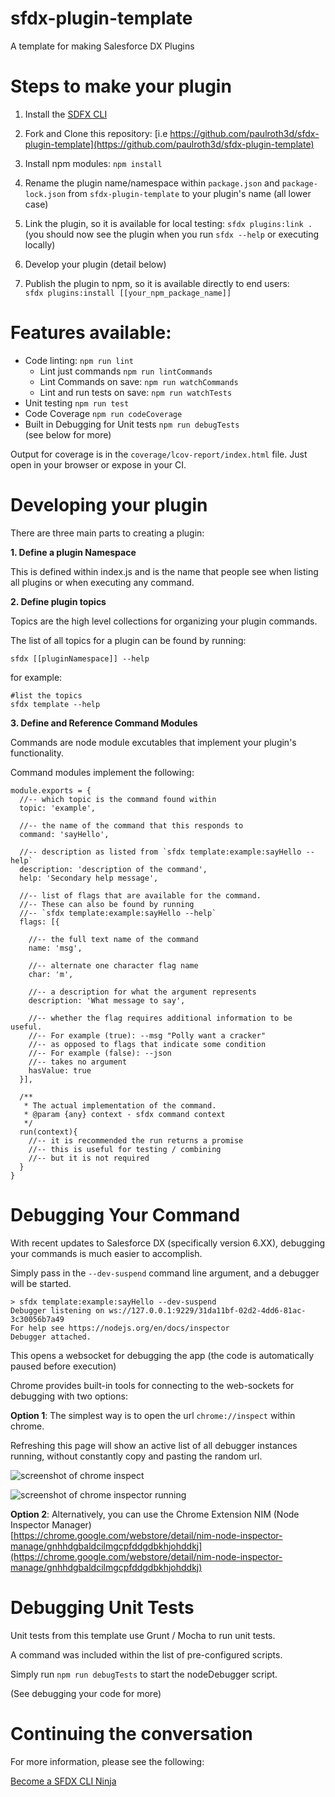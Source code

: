 # sfdx-plugin-template 

A template for making Salesforce DX Plugins

# Steps to make your plugin

1. Install the [SDFX CLI](https://developer.salesforce.com/tools/sfdxcli)

2. Fork and Clone this repository: [i.e https://github.com/paulroth3d/sfdx-plugin-template](https://github.com/paulroth3d/sfdx-plugin-template)

3. Install npm modules: `npm install`

4. Rename the plugin name/namespace within `package.json` and `package-lock.json` from `sfdx-plugin-template` to your plugin's name (all lower case)

5. Link the plugin, so it is available for local testing: `sfdx plugins:link .` <br /> (you should now see the plugin when you run `sfdx --help` or executing locally)

6. Develop your plugin (detail below)

7. Publish the plugin to npm, so it is available directly to end users: <br /> `sfdx plugins:install [[your_npm_package_name]]`


# Features available:

* Code linting: `npm run lint`
  * Lint just commands `npm run lintCommands`
  * Lint Commands on save: `npm run watchCommands`
  * Lint and run tests on save: `npm run watchTests`
* Unit testing `npm run test`
* Code Coverage `npm run codeCoverage`
* Built in Debugging for Unit tests `npm run debugTests` <br /> (see below for more)

Output for coverage is in the `coverage/lcov-report/index.html` file. Just open in your browser or expose in your CI.


# Developing your plugin

There are three main parts to creating a plugin:

**1. Define a plugin Namespace**

This is defined within index.js and is the name that people see when listing all plugins or when executing any command.

**2. Define plugin topics**

Topics are the high level collections for organizing
your plugin commands.
 
The list of all topics for a plugin can be found
by running:

	sfdx [[pluginNamespace]] --help

for example:

	#list the topics
	sfdx template --help

**3. Define and Reference Command Modules**

Commands are node module excutables that implement your plugin's functionality.

Command modules implement the following:

	module.exports = {
	  //-- which topic is the command found within
	  topic: 'example',
	
	  //-- the name of the command that this responds to
	  command: 'sayHello',
	
	  //-- description as listed from `sfdx template:example:sayHello --help`
	  description: 'description of the command',
	  help: 'Secondary help message',
	
	  //-- list of flags that are available for the command.
	  //-- These can also be found by running
	  //-- `sfdx template:example:sayHello --help`
	  flags: [{
	    
	    //-- the full text name of the command
	    name: 'msg',
	    
	    //-- alternate one character flag name
	    char: 'm',
	    
	    //-- a description for what the argument represents
	    description: 'What message to say',
	
	    //-- whether the flag requires additional information to be useful.
	    //-- For example (true): --msg "Polly want a cracker"
	    //-- as opposed to flags that indicate some condition
	    //-- For example (false): --json
	    //-- takes no argument
	    hasValue: true
	  }],
	  
	  /**
	   * The actual implementation of the command.
	   * @param {any} context - sfdx command context
	   */
	  run(context){
	  	//-- it is recommended the run returns a promise
	  	//-- this is useful for testing / combining
	  	//-- but it is not required
	  }
	}

# Debugging Your Command

With recent updates to Salesforce DX (specifically version 6.XX), debugging your commands is much easier to accomplish.

Simply pass in the `--dev-suspend` command line argument, and a debugger will be started.

	> sfdx template:example:sayHello --dev-suspend
	Debugger listening on ws://127.0.0.1:9229/31da11bf-02d2-4dd6-81ac-3c30056b7a49
	For help see https://nodejs.org/en/docs/inspector
	Debugger attached.
	
This opens a websocket for debugging the app (the code is automatically paused before execution)

Chrome provides built-in tools for connecting to the web-sockets for debugging with two options:

**Option 1**: The simplest way is to open the url `chrome://inspect` within chrome.

Refreshing this page will show an active list of all debugger instances running, without constantly copy and pasting the random url.

![screenshot of chrome inspect](docs/images/chromeInspect.png)

![screenshot of chrome inspector running](docs/images/chromeInspectRunning.png)

**Option 2**: Alternatively, you can use the Chrome Extension NIM (Node Inspector Manager) <br /> [https://chrome.google.com/webstore/detail/nim-node-inspector-manage/gnhhdgbaldcilmgcpfddgdbkhjohddkj](https://chrome.google.com/webstore/detail/nim-node-inspector-manage/gnhhdgbaldcilmgcpfddgdbkhjohddkj)



# Debugging Unit Tests

Unit tests from this template use Grunt / Mocha to run unit tests.

A command was included within the list of pre-configured scripts.

Simply run `npm run debugTests` to start the nodeDebugger script.

(See debugging your code for more)


# Continuing the conversation

For more information, please see the following:

[Become a SFDX CLI Ninja](https://www.youtube.com/watch?v=dWUQOy2qdTc&t=7m40s)